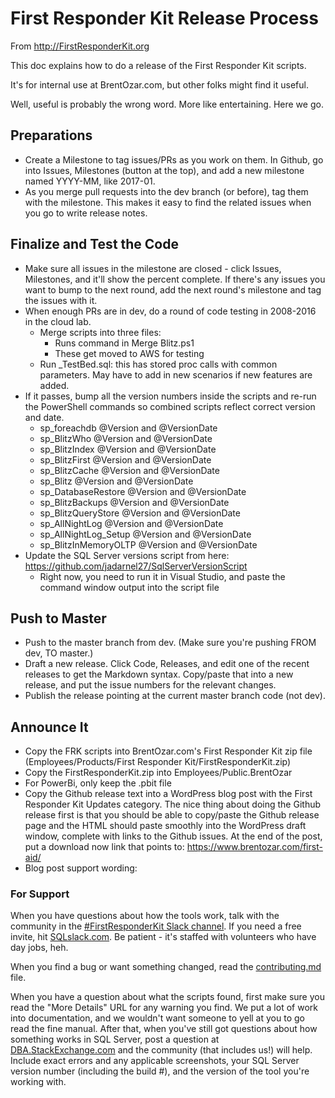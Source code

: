 # First Responder Kit Release Process

From http://FirstResponderKit.org

This doc explains how to do a release of the First Responder Kit scripts.

It's for internal use at BrentOzar.com, but other folks might find it useful.

Well, useful is probably the wrong word. More like entertaining. Here we go.

## Preparations

* Create a Milestone to tag issues/PRs as you work on them. In Github, go into Issues, Milestones (button at the top), and add a new milestone named YYYY-MM, like 2017-01.
* As you merge pull requests into the dev branch (or before), tag them with the milestone. This makes it easy to find the related issues when you go to write release notes.


## Finalize and Test the Code

* Make sure all issues in the milestone are closed - click Issues, Milestones, and it'll show the percent complete. If there's any issues you want to bump to the next round, add the next round's milestone and tag the issues with it.
* When enough PRs are in dev, do a round of code testing in 2008-2016 in the cloud lab.
    * Merge scripts into three files:
        * Runs command in Merge Blitz.ps1
        * These get moved to AWS for testing
    * Run _TestBed.sql: this has stored proc calls with common parameters. May have to add in new scenarios if new features are added. 
* If it passes, bump all the version numbers inside the scripts and re-run the PowerShell commands so combined scripts reflect correct version and date.
    * sp_foreachdb @Version and @VersionDate
    * sp_BlitzWho @Version and @VersionDate
    * sp_BlitzIndex @Version and @VersionDate
    * sp_BlitzFirst @Version and @VersionDate 
    * sp_BlitzCache @Version and @VersionDate 
    * sp_Blitz @Version and @VersionDate
    * sp_DatabaseRestore @Version and @VersionDate
    * sp_BlitzBackups @Version and @VersionDate
    * sp_BlitzQueryStore @Version and @VersionDate
    * sp_AllNightLog @Version and @VersionDate
    * sp_AllNightLog_Setup @Version and @VersionDate
    * sp_BlitzInMemoryOLTP @Version and @VersionDate
* Update the SQL Server versions script from here: https://github.com/jadarnel27/SqlServerVersionScript
    * Right now, you need to run it in Visual Studio, and paste the command window output into the script file

## Push to Master

* Push to the master branch from dev. (Make sure you're pushing FROM dev, TO master.)
* Draft a new release. Click Code, Releases, and edit one of the recent releases to get the Markdown syntax. Copy/paste that into a new release, and put the issue numbers for the relevant changes.
* Publish the release pointing at the current master branch code (not dev).

## Announce It

* Copy the FRK scripts into BrentOzar.com's First Responder Kit zip file (Employees/Products/First Responder Kit/FirstResponderKit.zip)
* Copy the FirstResponderKit.zip into Employees/Public.BrentOzar
* For PowerBi, only keep the .pbit file
* Copy the Github release text into a WordPress blog post with the First Responder Kit Updates category. The nice thing about doing the Github release first is that you should be able to copy/paste the Github release page and the HTML should paste smoothly into the WordPress draft window, complete with links to the Github issues. At the end of the post, put a download now link that points to: https://www.brentozar.com/first-aid/
* Blog post support wording:

<h3>For Support</h3>

When you have questions about how the tools work, talk with the community in the <a href="https://sqlcommunity.slack.com/messages/firstresponderkit/" target="_blank" rel="noopener">#FirstResponderKit Slack channel</a>. If you need a free invite, hit <a href="http://SQLslack.com/" target="_blank" rel="noopener">SQLslack.com</a>. Be patient - it's staffed with volunteers who have day jobs, heh.

When you find a bug or want something changed, read the <a href="https://github.com/BrentOzarULTD/SQL-Server-First-Responder-Kit/blob/master/CONTRIBUTING.md" target="_blank" rel="noopener">contributing.md</a> file.

When you have a question about what the scripts found, first make sure you read the "More Details" URL for any warning you find. We put a lot of work into documentation, and we wouldn't want someone to yell at you to go read the fine manual. After that, when you've still got questions about how something works in SQL Server, post a question at <a href="http://dba.stackexchange.com" target="_blank" rel="noopener">DBA.StackExchange.com</a> and the community (that includes us!) will help. Include exact errors and any applicable screenshots, your SQL Server version number (including the build #), and the version of the tool you're working with.

